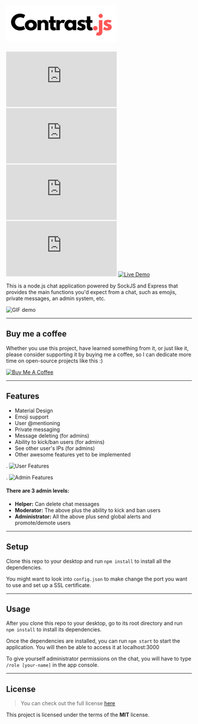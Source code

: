 ![Contrast.js logo](img/logo.png)
============
![GitHub package.json version](https://img.shields.io/github/package-json/v/mishapetrov/Contrast.js?color=green&style=flat-square) [![GitHub Size](https://img.shields.io/github/size/MishaPetrov/Contrast.js/contrast.min.js?color=%23ff5757&style=flat-square)](https://github.com/mishapetrov/Contrast.js/contrast.min.js) ![GitHub issues](https://img.shields.io/github/issues/mishapetrov/Contrast.js?style=flat-square) [![GitHub stars](https://img.shields.io/github/stars/mishapetrov/Contrast.js?style=flat-square)](https://github.com/mishapetrov/Contrast.js) [![Live Demo](https://img.shields.io/badge/demo-online-blueviolet?style=flat-square)](https://contrastjs.com/example/index.html) 

This is a node.js chat application powered by SockJS and Express that provides the main functions you'd expect from a chat, such as emojis, private messages, an admin system, etc.

![GIF demo](img/demo-2.gif)

---
## Buy me a coffee

Whether you use this project, have learned something from it, or just like it, please consider supporting it by buying me a coffee, so I can dedicate more time on open-source projects like this :)

<a href="https://www.buymeacoffee.com/mishka" target="_blank"><img src="https://www.buymeacoffee.com/assets/img/guidelines/download-assets-sm-1.svg" alt="Buy Me A Coffee" style="height: auto !important;width: auto !important;" ></a>

---

## Features
- Material Design
- Emoji support
- User @mentioning
- Private messaging
- Message deleting (for admins)
- Ability to kick/ban users (for admins)
- See other user's IPs (for admins)
- Other awesome features yet to be implemented

.
![User Features](http://i.imgur.com/WbF1fi2.png)

.
![Admin Features](http://i.imgur.com/xQFaadt.png)


#### There are 3 admin levels:
- **Helper:** Can delete chat messages
- **Moderator:** The above plus the ability to kick and ban users
- **Administrator:** All the above plus send global alerts and promote/demote users

---

## Setup
Clone this repo to your desktop and run `npm install` to install all the dependencies.

You might want to look into `config.json` to make change the port you want to use and set up a SSL certificate.

---

## Usage
After you clone this repo to your desktop, go to its root directory and run `npm install` to install its dependencies.

Once the dependencies are installed, you can run  `npm start` to start the application. You will then be able to access it at localhost:3000

To give yourself administrator permissions on the chat, you will have to type `/role [your-name]` in the app console.

---

## License
>You can check out the full license [here](https://github.com/IgorAntun/node-chat/blob/master/LICENSE)

This project is licensed under the terms of the **MIT** license.
